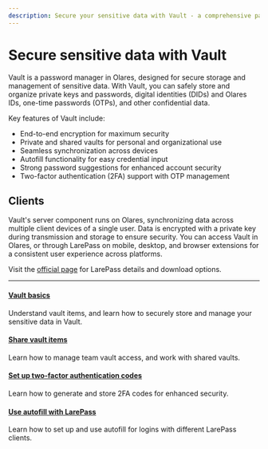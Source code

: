 ```yaml
---
description: Secure your sensitive data with Vault - a comprehensive password manager featuring end-to-end encryption, shared vaults, cross-device sync, autofill, and two-factor authentication support.
---
```

# Secure sensitive data with Vault

Vault is a password manager in Olares, designed for secure storage and management of sensitive data. With Vault, you can safely store and organize private keys and passwords, digital identities (DIDs) and Olares IDs, one-time passwords (OTPs), and other confidential data.

Key features of Vault include:
* End-to-end encryption for maximum security
* Private and shared vaults for personal and organizational use
* Seamless synchronization across devices
* Autofill functionality for easy credential input
* Strong password suggestions for enhanced account security
* Two-factor authentication (2FA) support with OTP management

## Clients
Vault's server component runs on Olares, synchronizing data across multiple client devices of a single user. Data is encrypted with a private key during transmission and storage to ensure security.
You can access Vault in Olares, or through LarePass on mobile, desktop, and browser extensions for a consistent user experience across platforms.

Visit the [official page](https://larepass.olares.com) for LarePass details and download options.

---
<div>
<h4><a href="./vault-items">Vault basics</a></h4>
Understand vault items, and learn how to securely store and manage your sensitive data in Vault.
</div>

<div>
<h4><a href="./share-vault-items">Share vault items</a></h4>
Learn how to manage team vault access, and work with shared vaults.
</div>

<div>
<h4><a href="./two-factor-verification">Set up two-factor authentication codes</a></h4>
Learn how to generate and store 2FA codes for enhanced security.
</div>

<div>
<h4><a href="./autofill">Use autofill with LarePass</a></h4>
Learn how to set up and use autofill for logins with different LarePass clients.
</div>

